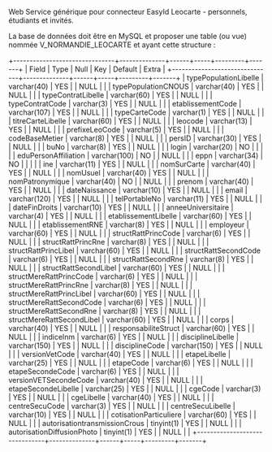 Web Service générique pour connecteur EasyId Leocarte - personnels, étudiants et invités.

La base de données doit être en MySQL et proposer une table (ou vue) nommée V_NORMANDIE_LEOCARTE et ayant cette structure : 

+-------------------------------+--------------+------+-----+---------+-------+
| Field                         | Type         | Null | Key | Default | Extra |
+-------------------------------+--------------+------+-----+---------+-------+
| typePopulationLibelle         | varchar(40)  | YES  |     | NULL    |       |
| typePopulationCNOUS           | varchar(40)  | YES  |     | NULL    |       |
| typeContratLibelle            | varchar(60)  | YES  |     | NULL    |       |
| typeContratCode               | varchar(3)   | YES  |     | NULL    |       |
| etablissementCode             | varchar(107) | YES  |     | NULL    |       |
| typeCarteCode                 | varchar(1)   | YES  |     | NULL    |       |
| titreCarteLibelle             | varchar(60)  | YES  |     | NULL    |       |
| leocode                       | varchar(13)  | YES  |     | NULL    |       |
| prefixeLeoCode                | varchar(5)   | YES  |     | NULL    |       |
| codeBaseMetier                | varchar(8)   | YES  |     | NULL    |       |
| persID                        | varchar(30)  | YES  |     | NULL    |       |
| buNo                          | varchar(8)   | YES  |     | NULL    |       |
| login                         | varchar(20)  | NO   |     |         |       |
| eduPersonAffiliation          | varchar(100) | NO   |     | NULL    |       |
| eppn                          | varchar(34)  | NO   |     |         |       |
| ine                           | varchar(11)  | YES  |     | NULL    |       |
| nomSurCarte                   | varchar(40)  | YES  |     | NULL    |       |
| nomUsuel                      | varchar(40)  | YES  |     | NULL    |       |
| nomPatronymique               | varchar(40)  | NO   |     | NULL    |       |
| prenom                        | varchar(40)  | YES  |     | NULL    |       |
| dateNaissance                 | varchar(10)  | YES  |     | NULL    |       |
| email                         | varchar(120) | YES  |     | NULL    |       |
| telPortableNo                 | varchar(11)  | YES  |     | NULL    |       |
| dateFinDroits                 | varchar(10)  | YES  |     | NULL    |       |
| anneeUniversitaire            | varchar(4)   | YES  |     | NULL    |       |
| etablissementLibelle          | varchar(60)  | YES  |     | NULL    |       |
| etablissementRNE              | varchar(8)   | YES  |     | NULL    |       |
| employeur                     | varchar(60)  | YES  |     | NULL    |       |
| structRattPrincCode           | varchar(6)   | YES  |     | NULL    |       |
| structRattPrincRne            | varchar(8)   | YES  |     | NULL    |       |
| structRattPrincLibel          | varchar(60)  | YES  |     | NULL    |       |
| structRattSecondCode          | varchar(6)   | YES  |     | NULL    |       |
| structRattSecondRne           | varchar(8)   | YES  |     | NULL    |       |
| structRattSecondLibel         | varchar(60)  | YES  |     | NULL    |       |
| structMereRattPrincCode       | varchar(6)   | YES  |     | NULL    |       |
| structMereRattPrincRne        | varchar(8)   | YES  |     | NULL    |       |
| structMereRattPrincLibel      | varchar(60)  | YES  |     | NULL    |       |
| structMereRattSecondCode      | varchar(6)   | YES  |     | NULL    |       |
| structMereRattSecondRne       | varchar(8)   | YES  |     | NULL    |       |
| structMereRattSecondLibel     | varchar(60)  | YES  |     | NULL    |       |
| corps                         | varchar(40)  | YES  |     | NULL    |       |
| responsabiliteStruct          | varchar(60)  | YES  |     | NULL    |       |
| indiceInm                     | varchar(6)   | YES  |     | NULL    |       |
| disciplineLibelle             | varchar(150) | YES  |     | NULL    |       |
| disciplineCode                | varchar(150) | YES  |     | NULL    |       |
| versionVetCode                | varchar(40)  | YES  |     | NULL    |       |
| etapeLibelle                  | varchar(25)  | YES  |     | NULL    |       |
| etapeCode                     | varchar(6)   | YES  |     | NULL    |       |
| etapeSecondeCode              | varchar(6)   | YES  |     | NULL    |       |
| versionVETSecondeCode         | varchar(40)  | YES  |     | NULL    |       |
| etapeSecondeLibelle           | varchar(25)  | YES  |     | NULL    |       |
| cgeCode                       | varchar(3)   | YES  |     | NULL    |       |
| cgeLibelle                    | varchar(40)  | YES  |     | NULL    |       |
| centreSecuCode                | varchar(3)   | YES  |     | NULL    |       |
| centreSecuLibelle             | varchar(10)  | YES  |     | NULL    |       |
| cotisationParticuliere        | varchar(60)  | YES  |     | NULL    |       |
| autorisationtransmissionCrous | tinyint(1)   | YES  |     | NULL    |       |
| autorisationDiffusionPhoto    | tinyint(1)   | YES  |     | NULL    |       |
+-------------------------------+--------------+------+-----+---------+-------+
